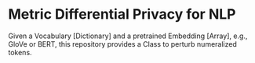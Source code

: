 # Metric Differential Privacy for NLP

Given a Vocabulary [Dictionary] and a pretrained Embedding [Array], e.g., GloVe or BERT, this repository provides a Class to perturb numeralized tokens. 
